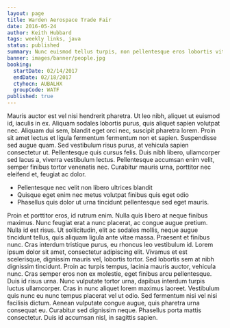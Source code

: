 ```yaml
---
layout: page
title: Warden Aerospace Trade Fair
date: 2016-05-24
author: Keith Hubbard
tags: weekly links, java
status: published
summary: Nunc euismod tellus turpis, non pellentesque eros lobortis vitae. Maecenas.
banner: images/banner/people.jpg
booking:
  startDate: 02/14/2017
  endDate: 02/18/2017
  ctyhocn: AUBALHX
  groupCode: WATF
published: true
---
```

Mauris auctor est vel nisi hendrerit pharetra. Ut leo nibh, aliquet ut euismod id, iaculis in ex. Aliquam sodales lobortis purus, quis aliquet sapien volutpat nec. Aliquam dui sem, blandit eget orci nec, suscipit pharetra lorem. Proin sit amet lectus et ligula fermentum fermentum non et sapien. Suspendisse sed augue quam. Sed vestibulum risus purus, at vehicula sapien consectetur ut. Pellentesque quis cursus felis. Duis nibh libero, ullamcorper sed lacus a, viverra vestibulum lectus. Pellentesque accumsan enim velit, semper finibus tortor venenatis nec. Curabitur mauris urna, porttitor nec eleifend et, feugiat ac dolor.

* Pellentesque nec velit non libero ultrices blandit
* Quisque eget enim nec metus volutpat finibus quis eget odio
* Phasellus quis dolor ut urna tincidunt pellentesque sed eget mauris.

Proin et porttitor eros, id rutrum enim. Nulla quis libero at neque finibus maximus. Nunc feugiat erat a nunc placerat, ac congue augue pretium. Nulla id est risus. Ut sollicitudin, elit ac sodales mollis, neque augue tincidunt tellus, quis aliquam ligula ante vitae massa. Praesent et finibus nunc. Cras interdum tristique purus, eu rhoncus leo vestibulum id.
Lorem ipsum dolor sit amet, consectetur adipiscing elit. Vivamus et est scelerisque, dignissim mauris vel, lobortis tortor. Sed lobortis sem at nibh dignissim tincidunt. Proin ac turpis tempus, lacinia mauris auctor, vehicula nunc. Cras semper eros non ex molestie, eget finibus arcu pellentesque. Duis id risus urna. Nunc vulputate tortor urna, dapibus interdum turpis luctus ullamcorper. Cras in nunc aliquet lorem maximus laoreet. Vestibulum quis nunc eu nunc tempus placerat vel ut odio. Sed fermentum nisi vel nisi facilisis dictum. Aenean vulputate congue augue, quis pharetra urna consequat eu. Curabitur sed dignissim neque. Phasellus porta mattis consectetur. Duis id accumsan nisl, in sagittis sapien.
